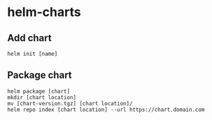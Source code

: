 # helm-charts

## Add chart
```
helm init [name]
```

## Package chart
```
helm package [chart]
mkdir [chart location]
mv [chart-version.tgz] [chart location]/
helm repo index [chart location] --url https://chart.domain.com
```
